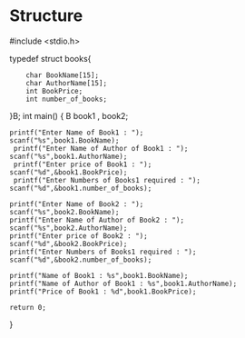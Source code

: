 # Structure

#include <stdio.h>

typedef struct books{
        
        char BookName[15];
        char AuthorName[15];
        int BookPrice;
        int number_of_books;
}B;
int main()
{
    B book1 , book2;
    
    printf("Enter Name of Book1 : ");
    scanf("%s",book1.BookName);
     printf("Enter Name of Author of Book1 : ");
    scanf("%s",book1.AuthorName);
     printf("Enter price of Book1 : ");
    scanf("%d",&book1.BookPrice);
     printf("Enter Numbers of Books1 required : ");
    scanf("%d",&book1.number_of_books);
    
    printf("Enter Name of Book2 : ");
    scanf("%s",book2.BookName);
    printf("Enter Name of Author of Book2 : ");
    scanf("%s",book2.AuthorName);
    printf("Enter price of Book2 : ");
    scanf("%d",&book2.BookPrice);
    printf("Enter Numbers of Books1 required : ");
    scanf("%d",&book2.number_of_books);
    
    printf("Name of Book1 : %s",book1.BookName);
    printf("Name of Author of Book1 : %s",book1.AuthorName);
    printf("Price of Book1 : %d",book1.BookPrice);
    
    return 0;
}
